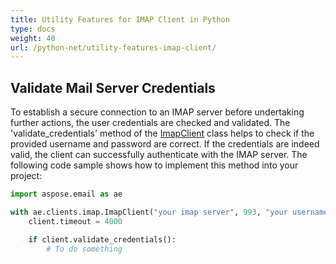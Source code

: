 ```yaml
---
title: Utility Features for IMAP Client in Python
type: docs
weight: 40
url: /python-net/utility-features-imap-client/
---
```



## **Validate Mail Server Credentials**

To establish a secure connection to an IMAP server before undertaking further actions, the user credentials are checked and validated. The 'validate_credentials' method of the [ImapClient](https://reference.aspose.com/email/python-net/aspose.email.clients.imap/imapclient/#imapclient-class) class helps to check if the provided username and password are correct. If the credentials are indeed valid, the client can successfully authenticate with the IMAP server. The following code sample shows how to implement this method into your project:

```py
import aspose.email as ae

with ae.clients.imap.ImapClient("your imap server", 993, "your username", "your password", ae.clients.SecurityOptions.AUTO) as client:
    client.timeout = 4000

    if client.validate_credentials():
        # To do something
```
